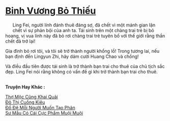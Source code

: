 <a href="https://truyentiki.com/binh-vuong-bo-thieu.33727/" title="Binh Vương Bỏ Thiếu"><h1>Binh Vương Bỏ Thiếu</h1></a><div style="display:table"><img align="right" style="float: left; padding: 10px;" src="https://truyentiki.com/images/story/200x260/33727.jpg" alt="">Ling Fei, người lính đánh thuê đáng sợ, đã chết vì một mánh gian lận chết vì sự phản bội của anh ta. Tái sinh trên một chàng trai trẻ bị bỏ hoang, vị vua lính này đã bỏ rơi chàng trai trẻ tuyên bố với thế giới rằng thần chết đã trở lại! <p></p> Gia đình bỏ rơi tôi, và tôi sẽ trở thành người khổng lồ! Trong tương lai, nếu bạn định đến Lingyun Zhi, hãy dám cười Huang Chao và chồng! <p></p> Và điều đầu tiên được tái sinh là trở thành bạn trai cho thuê của chủ tịch sắc đẹp. Ling Fei nói rằng không có vấn đề gì khi trở thành bạn trai cho thuê.</div><p><br><b>Truyện Hay Khác :</b></p><a href="https://truyentiki.com/tho-moc-cung-khai-quai.33726/" alt="Thợ Mộc Cũng Khai Quải">Thợ Mộc Cũng Khai Quải</a><br/><a href="https://github.com/nownovels/top500/tree/master/truyenhay/33883/" alt="Đô Thị Cuồng Kiêu">Đô Thị Cuồng Kiêu</a><br/><a href="https://github.com/nownovels/top500/tree/master/truyenhay/33860/" alt="Đồ Đệ Mỗi Người Muốn Tạo Phản">Đồ Đệ Mỗi Người Muốn Tạo Phản</a><br/><a href="https://www.plurk.com/p/nut3qu" alt="Sư Mẫu Có Cái Cực Phẩm Muội Muội">Sư Mẫu Có Cái Cực Phẩm Muội Muội</a><br/>